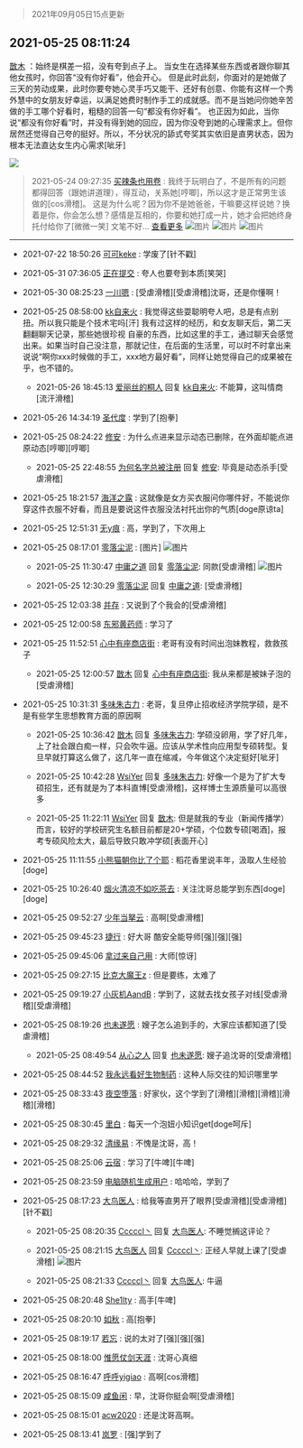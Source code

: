 > 2021年09月05日15点更新
<link rel="stylesheet" href="https://cdn.jsdelivr.net/gh/taotie6/sampleJSON@main/css/photo_show.css">


 ## 2021-05-25 08:11:24 

 [㪚木](https://www.coolapk.com/feed/27200309?shareKey=NDA1Yzk3MDY3YjEzNjEzMTc4MDg~) ：始终是棋差一招，没有夸到点子上。
当女生在选择某些东西或者跟你聊其他女孩时，你回答“没有你好看”，他会开心。
但是此时此刻，你面对的是她做了三天的劳动成果，此时你要夸她心灵手巧又能干、还好有创意、你能有这样一个秀外慧中的女朋友好幸运，以满足她费时制作手工的成就感<!--break-->。而不是当她问你她辛苦做的手工哪个好看时，粗糙的回答一句“都没有你好看”。
也正因为如此，当你说“都没有你好看”时，并没有得到她的回应，因为你没夸到她的心理需求上。但你居然还觉得自己夸的挺好。所以，不分状况的舔式夸奖其实依旧是直男状态，因为根本无法直达女生内心需求[呲牙] 

<div class="album">
<img class="img-item" src="https://image.coolapk.com/feed/2021/0525/08/1081091_4f8c4e0a_1483_2188@1080x2340.jpeg" />
</div>

> 2021-05-24 09:27:35 
> [买辣条也用卷](https://www.coolapk.com/feed/27179869?shareKey=OWY5OWNkMmE1YWRlNjEzMTc4MDg~) : 我终于玩明白了，不是所有的问题都得回答（跟她讲道理），得互动，关系她[哼唧]，所以这才是正常男生该做的[cos滑稽]。 这是为什么呢？因为你不是她爸爸，干嘛要这样说她？换着是你，你会怎么想？感情是互相的，你要和她打成一片，她才会把她终身托付给你了[微微一笑] 文笔不好... <a href="">查看更多</a> 
![图片](https://image.coolapk.com/feed/2021/0524/09/1585123_e61121f7_9653_362@1080x2248.jpeg)
![图片](https://image.coolapk.com/feed/2021/0524/09/1585123_1529adef_9653_3622@1080x2248.jpeg)
![图片](https://image.coolapk.com/feed/2021/0524/09/1585123_d795d5b4_9653_3624@1080x2248.jpeg)

 ------- 

- 2021-07-22 18:50:26 [可可keke](uid=2190423) : 学废了[针不戳] 

- 2021-05-31 07:36:05 [正在提交](uid=2290772) : 夸人也要夸到本质[笑哭] 

- 2021-05-30 08:25:23 [一川嗯](uid=1255162) : [受虐滑稽][受虐滑稽]沈哥，还是你懂啊！ 

- 2021-05-25 08:58:00 [kk自来火](uid=632451) : 我觉得这些耍聪明夸人吧，总是有点别扭。所以我只能是个技术宅吗[汗]  我有过这样的经历，和女友聊天后，第二天翻翻聊天记录，那些她很珍视 自豪的东西，比如这里的手工，通过聊天会感觉出来。如果当时自己没注意，那就记住，在后面的生活里，可以时不时拿出来说说“啊你xxx时候做的手工<!--break-->，xxx地方最好看”，同样让她觉得自己的成果被在乎，也不错的。 

    - 2021-05-26 18:45:13 [爱丽丝的桐人](uid=2746160) 回复 [kk自来火](uid=632451): 不能算，这叫情商[流汗滑稽] 

- 2021-05-26 14:34:19 [圣代度](uid=544478) : 学到了[抱拳] 

- 2021-05-25 08:24:22 [修安](uid=1077512) : 为什么点进来显示动态已删除，在外面却能点进原动态[哼唧][哼唧] 

    - 2021-05-25 22:48:55 [为何名字总被注册](uid=2887890) 回复 [修安](uid=1077512): 毕竟是动态杀手[受虐滑稽] 

- 2021-05-25 18:21:57 [海洋之露](uid=1111949) : 这就像是女方买衣服问你哪件好，不能说你穿这件衣服不好看，而且是要说这件衣服没法衬托出你的气质[doge原谅ta] 

- 2021-05-25 12:51:31 [无y痕](uid=767260) : 高，学到了，下次用上 

- 2021-05-25 08:17:01 [零落尘泥](uid=3648294) : [图片] ![图片](https://image.coolapk.com/feed/2021/0514/17/4720453_7d5604f2_3648_663@256x256.gif)

    - 2021-05-25 11:30:47 [中庸之道](uid=2894334) 回复 [零落尘泥](uid=3648294): 同款[受虐滑稽] ![图片](https://image.coolapk.com/feed/2021/0525/11/2894334_37ffb7e0_3446_6627@512x512.gif)

    - 2021-05-25 12:30:29 [零落尘泥](uid=3648294) 回复 [中庸之道](uid=2894334): [受虐滑稽] 

- 2021-05-25 12:03:38 [并存](uid=1248138) : 又说到了个我会的[受虐滑稽] 

- 2021-05-25 12:00:58 [东邪黄药师](uid=983068) : 学习了 

- 2021-05-25 11:52:51 [心中有座商店街](uid=1636078) : 老哥有没有时间出泡妹教程，救救孩子 

    - 2021-05-25 12:00:57 [㪚木](uid=1081091) 回复 [心中有座商店街](uid=1636078): 我从来都是被妹子泡的[受虐滑稽] 

- 2021-05-25 10:31:31 [多味朱古力](uid=1614110) : 老哥，复旦停止招收经济学院学硕，是不是有些学生思想教育方面的原因啊 

    - 2021-05-25 10:36:42 [㪚木](uid=1081091) 回复 [多味朱古力](uid=1614110): 学硕没卵用，学了好几年，上了社会跟白痴一样，只会吹牛逼。应该从学术性向应用型专硕转型。复旦早就打算这么做了，这几年一直在缩减，今年做这个决定挺好[呲牙] 

    - 2021-05-25 10:42:28 [WsiYer](uid=3832235) 回复 [多味朱古力](uid=1614110): 好像一个是为了扩大专硕招生，还有就是为了本科直博[受虐滑稽]，这样博士生源质量可以高很多 

    - 2021-05-25 11:22:11 [WsiYer](uid=3832235) 回复 [㪚木](uid=1081091): 但是就我的专业（新闻传播学）而言，较好的学校研究生名额目前都是20+学硕，个位数专硕[喝酒]，报考专硕风险太大，最后导致只敢冲学硕[表面开心] 

- 2021-05-25 11:11:55 [小熊猫朝你比了个耶](uid=4352062) : 稻花香里说丰年，汲取人生经验[doge] 

- 2021-05-25 10:26:40 [烟火清凉不如吃茶去](uid=4279524) : 关注沈哥总能学到东西[doge][doge] 

- 2021-05-25 09:52:27 [少年当拏云](uid=1205328) : 高啊[受虐滑稽] 

- 2021-05-25 09:45:23 [捷行](uid=1629443) : 好大哥   酷安全能导师[强][强][强] 

- 2021-05-25 09:45:06 [拿过来自己用](uid=1371810) : 大师[惊讶] 

- 2021-05-25 09:27:15 [比克大魔王z](uid=824574) : 但是要练，太难了 

- 2021-05-25 09:19:27 [小灰机AandB](uid=2217189) : 学到了，这就去找女孩子对线[受虐滑稽][受虐滑稽] 

- 2021-05-25 08:19:26 [也未遂愿](uid=3056500) : 嫂子怎么追到手的，大家应该都知道了[受虐滑稽] 

    - 2021-05-25 08:49:54 [从心之人](uid=3359478) 回复 [也未遂愿](uid=3056500): 嫂子追沈哥的[受虐滑稽] 

- 2021-05-25 08:44:52 [我永远看好生物制药](uid=3331493) : 这种人际交往的知识哪里学 

- 2021-05-25 08:33:43 [夜空堕落](uid=2633793) : 好家伙，这个学到了[滑稽][滑稽][滑稽][滑稽][滑稽] 

- 2021-05-25 08:30:45 [里白](uid=1518891) : 每天一个泡妞小知识get[doge呵斥] 

- 2021-05-25 08:29:32 [清缘易](uid=2273174) : 不愧是沈哥，高！ 

- 2021-05-25 08:25:06 [云宿](uid=1369078) : 学习了[牛啤][牛啤] 

- 2021-05-25 08:23:59 [电脑随机生成用户](uid=3434469) : 哈哈哈，学到了 

- 2021-05-25 08:17:23 [大鸟医人](uid=1511304) : 给我等直男开了眼界[受虐滑稽][受虐滑稽][针不戳] 

    - 2021-05-25 08:20:35 [Cccccl丶](uid=7508619) 回复 [大鸟医人](uid=1511304): 不睡觉搁这评论？ 

    - 2021-05-25 08:21:15 [大鸟医人](uid=1511304) 回复 [Cccccl丶](uid=7508619): 正经人早就上课了[受虐滑稽] ![图片](https://image.coolapk.com/feed/2021/0525/08/1511304_49cf062d_2074_5539@2172x2896.jpeg)

    - 2021-05-25 08:21:33 [Cccccl丶](uid=7508619) 回复 [大鸟医人](uid=1511304): 牛逼 

- 2021-05-25 08:20:48 [She1lty](uid=658669) : 高手[牛啤] 

- 2021-05-25 08:20:10 [如秋](uid=1958751) : 高[抱拳] 

- 2021-05-25 08:19:17 [若忘](uid=459610) : 说的太对了[强][强][强] 

- 2021-05-25 08:18:00 [惟愿仗剑天涯](uid=3525809) : 沈哥心真细 

- 2021-05-25 08:16:47 [呼呼yigiao](uid=3884903) : 高啊[cos滑稽] 

- 2021-05-25 08:15:09 [咸鱼闲](uid=3783511) : 早，沈哥你挺会啊[受虐滑稽] 

- 2021-05-25 08:15:01 [acw2020](uid=6251124) : 还是沈哥高啊。 

- 2021-05-25 08:13:41 [岚罗](uid=458727) : [强]学到了 

